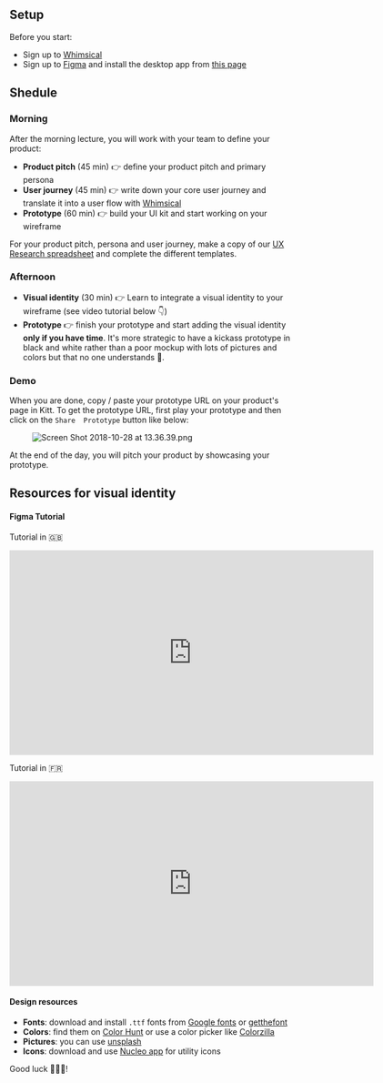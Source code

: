 ## Setup
Before you start:

- Sign up to [Whimsical](https://whimsical.co)
- Sign up to [Figma](https://www.figma.com/) and install the desktop app from [this page](https://www.figma.com/downloads/)


## Shedule

### Morning

After the morning lecture, you will work with your team to define your product:

- **Product pitch** (45 min) 👉 define your product pitch and primary persona
- **User journey** (45 min) 👉 write down your core user journey and translate it into a user flow with [Whimsical](https://whimsical.co)
- **Prototype** (60 min) 👉 build your UI kit and start working on your wireframe

For your product pitch, persona and user journey, make a copy of our <a href="https://docs.google.com/spreadsheets/d/1OGCJLizpcROt0WwbGV_bCOxBktHO9XPdNHkXcZIyX1o/edit?usp=sharing" target="_blank">UX Research spreadsheet</a> and complete the different templates.

### Afternoon

- **Visual identity** (30 min) 👉 Learn to integrate a visual identity to your wireframe (see video tutorial below 👇)
- **Prototype** 👉 finish your prototype and start adding the visual identity **only if you have time**. It's more strategic to have a kickass prototype in black and white rather than a poor mockup with lots of pictures and colors but that no one understands 😬.

### Demo
When you are done, copy / paste your prototype URL on your product's page in Kitt. To get the prototype URL, first play your prototype and then click on the `Share  Prototype` button like below:

<figure style="width: 100%">
  <img alt="Screen Shot 2018-10-28 at 13.36.39.png" src="https://wagon-rc3.s3.eu-west-1.amazonaws.com/p23uzJ9h6DUHZzG1E1dNyAWA">
</figure>

At the end of the day, you will pitch your product by showcasing your prototype.


## Resources for visual identity

#### Figma Tutorial

Tutorial in 🇬🇧

<iframe src="https://player.vimeo.com/video/315676081" width="640" height="360" frameborder="0" webkitallowfullscreen mozallowfullscreen allowfullscreen></iframe>

Tutorial in 🇫🇷

<iframe src="https://player.vimeo.com/video/301271712" width="640" height="360" frameborder="0" webkitallowfullscreen mozallowfullscreen allowfullscreen></iframe>


#### Design resources

- **Fonts**: download and install `.ttf` fonts from [Google fonts](https://fonts.google.com/) or [getthefont](https://www.getthefont.com/)
- **Colors**: find them on [Color Hunt](https://colorhunt.co/) or use a color picker like [Colorzilla](http://www.colorzilla.com/)
- **Pictures**: you can use [unsplash](https://unsplash.com/)
- **Icons**: download and use [Nucleo app](https://nucleoapp.com/) for utility icons


Good luck 🚀🚀🚀!
